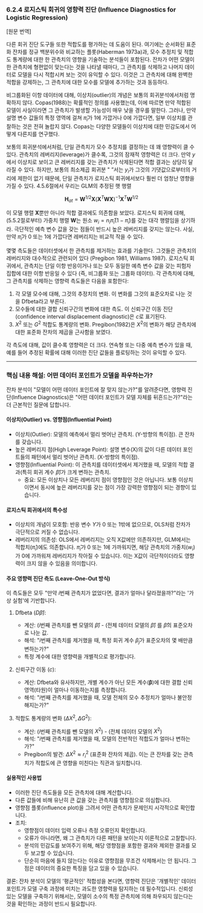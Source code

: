 ### 6.2.4 로지스틱 회귀의 영향력 진단 (Influence Diagnostics for Logistic Regression)

[원문 번역]

다른 회귀 진단 도구들 또한 적합도를 평가하는 데 도움이 된다. 여기에는 순서화된 표준화 잔차를 정규 백분위수와 비교하는 플롯(Haberman 1973a)과, 모수 추정치 및 적합도 통계량에 대한 한 관측치의 영향을 기술하는 분석들이 포함된다. 잔차가 어떤 모델이 한 관측치에 형편없이 맞는다는 것을 나타낼 때마다, 그 관측치를 삭제하고 나머지 데이터로 모델을 다시 적합시켜 보는 것이 유익할 수 있다. 이것은 그 관측치에 대해 완벽한 적합을 강제하는, 그 관측치에 대한 모수를 모델에 추가하는 것과 동등하다.

비그룹화된 이항 데이터에 대해, 이상치(outlier)의 개념은 보통의 회귀분석에서처럼 명확하지 않다. Copas(1988)는 확률적인 정의를 사용했는데, 이에 따르면 만약 적합된 모델이 사실이라면 그 관측치가 발생할 가능성이 매우 낮을 경우를 말한다. 그러나, 만약 설명 변수 값들의 특정 영역에 걸쳐 $\hat{\pi} _i$가 1에 가깝거나 0에 가깝다면, 일부 이상치를 관찰하는 것은 전혀 놀랍지 않다. Copas는 다양한 모델들이 이상치에 대한 민감도에서 어떻게 다른지를 연구했다.

보통의 회귀분석에서처럼, 단일 관측치가 모수 추정치를 결정하는 데 꽤 영향력이 클 수 있다. 관측치의 레버리지(leverage)가 클수록, 그것의 잠재적 영향력은 더 크다. 만약 $y$에서 이상치로 보이고 큰 레버리지를 갖는 관측치가 삭제된다면 적합 결과는 상당히 달라질 수 있다. 하지만, 보통의 최소제곱 회귀분 " ”서는 $y _i$가 그것의 기댓값으로부터의 거리에 제한이 없기 때문에, 단일 관측치가 로지스틱 회귀에서보다 훨씬 더 엄청난 영향을 가질 수 있다. 4.5.6절에서 우리는 GLM의 추정된 햇 행렬

$$ \mathbf{H} _{at} = \mathbf{W}^{1/2}\mathbf{X}(\mathbf{X}^T\mathbf{W}\mathbf{X})^{-1}\mathbf{X}^T\mathbf{W}^{1/2} $$

이 모델 행렬 $\mathbf{X}$뿐만 아니라 적합 결과에도 의존함을 보았다. 로지스틱 회귀에 대해, (5.5.2절로부터) 가중치 행렬 $\mathbf{W}$는 원소 $w _i = n _i\hat{\pi} _i(1-\hat{\pi} _i)$를 갖는 대각 행렬임을 상기하라. 극단적인 예측 변수 값을 갖는 점들이 반드시 높은 레버리지를 갖지는 않는다. 사실, 만약 $\hat{\pi} _i$가 0 또는 1에 가깝다면 레버리지는 비교적 작을 수 있다.

몇몇 측도들은 데이터셋에서 한 관측치를 제거하는 효과를 기술한다. 그것들은 관측치의 레버리지와 대수적으로 관련되어 있다 (Pregibon 1981, Williams 1987). 로지스틱 회귀에서, 관측치는 단일 이항 반응이거나 또는 모두 동일한 예측 변수 값을 갖는 피험자 집합에 대한 이항 반응일 수 있다 (즉, 비그룹화 또는 그룹화 데이터). 각 관측치에 대해, 그 관측치를 삭제하는 영향력 측도들은 다음을 포함한다:

1.  각 모델 모수에 대해, 그것의 추정치의 변화. 이 변화를 그것의 표준오차로 나눈 것을 Dfbeta라고 부른다.
2.  모수들에 대한 결합 신뢰구간의 변화에 대한 측도. 이 신뢰구간 이동 진단(confidence interval displacement diagnostic)은 $c$로 표기된다.
3.  $X^2$ 또는 $G^2$ 적합도 통계량의 변화. Pregibon(1982)은 $X^2$의 변화가 해당 관측치에 대한 표준화 잔차의 제곱을 근사함을 보였다.

각 측도에 대해, 값이 클수록 영향력은 더 크다. 연속형 또는 다중 예측 변수가 있을 때, 예를 들어 추정된 확률에 대해 이러한 진단 값들을 플로팅하는 것이 유익할 수 있다.

---

### 핵심 내용 해설: 어떤 데이터 포인트가 모델을 좌우하는가?

잔차 분석이 "모델이 어떤 데이터 포인트에 잘 맞지 않는가?"를 알려준다면, 영향력 진단(Influence Diagnostics)은 "어떤 데이터 포인트가 모델 자체를 뒤흔드는가?"라는 더 근본적인 질문에 답합니다.

#### 이상치(Outlier) vs. 영향점(Influential Point)

*   이상치(Outlier): 모델의 예측에서 멀리 벗어난 관측치. (Y-방향의 특이점). 큰 잔차를 갖습니다.
*   높은 레버리지 점(High Leverage Point): 설명 변수(X)의 값이 다른 데이터 포인트들의 패턴에서 멀리 벗어난 관측치. (X-방향의 특이점).
*   영향점(Influential Point): 이 관측치를 데이터셋에서 제거했을 때, 모델의 적합 결과(특히 회귀 계수 $\hat{\beta}$)가 크게 변하는 관측치.
    *   중요: 모든 이상치나 모든 레버리지 점이 영향점인 것은 아닙니다. 보통 이상치이면서 동시에 높은 레버리지를 갖는 점이 가장 강력한 영향점이 되는 경향이 있습니다.

#### 로지스틱 회귀에서의 특수성

*   이상치의 개념이 모호함: 반응 변수 $Y$가 0 또는 1밖에 없으므로, OLS처럼 잔차가 극단적으로 커질 수 없습니다.
*   레버리지의 의존성: OLS에서 레버리지는 오직 X값에만 의존하지만, GLM에서는 적합치($\hat{\pi} _i$)에도 의존합니다. $\hat{\pi} _i$가 0 또는 1에 가까워지면, 해당 관측치의 가중치($w _i$)가 0에 가까워져 레버리지가 작아질 수 있습니다. 이는 X값이 극단적이더라도 영향력이 크지 않을 수 있음을 의미합니다.

#### 주요 영향력 진단 측도 (Leave-One-Out 방식)

이 측도들은 모두 "만약 $i$번째 관측치가 없었다면, 결과가 얼마나 달라졌을까?"라는 '가상 실험'에 기반합니다.

1.  Dfbeta ($D\hat{\beta}$):
    *   계산: ($i$번째 관측치를 뺀 모델의 $\hat{\beta}$) - (전체 데이터 모델의 $\hat{\beta}$) 를 $\hat{\beta}$의 표준오차로 나눈 값.
    *   해석: "$i$번째 관측치를 제거했을 때, 특정 회귀 계수 $\hat{\beta} _j$가 표준오차의 몇 배만큼 변하는가?"
    *   특정 계수에 대한 영향력을 개별적으로 평가합니다.

2.  신뢰구간 이동 ($c$):
    *   계산: Dfbeta와 유사하지만, 개별 계수가 아닌 모든 계수($\boldsymbol{\beta}$)에 대한 결합 신뢰 영역(타원)이 얼마나 이동하는지를 측정합니다.
    *   해석: "$i$번째 관측치를 제거했을 때, 모델 전체의 모수 추정치가 얼마나 불안정해지는가?"

3.  적합도 통계량의 변화 ($\Delta X^2, \Delta G^2$):
    *   계산: ($i$번째 관측치를 뺀 모델의 $X^2$) - (전체 데이터 모델의 $X^2$)
    *   해석: "$i$번째 관측치를 제거했을 때, 모델의 전반적인 적합도가 얼마나 변하는가?"
    *   Pregibon의 발견: $\Delta X^2 \approx r _i^2$ (표준화 잔차의 제곱). 이는 큰 잔차를 갖는 관측치가 적합도에 큰 영향을 미친다는 직관과 일치합니다.

#### 실용적인 사용법

*   이러한 진단 측도들을 모든 관측치에 대해 계산합니다.
*   다른 값들에 비해 유난히 큰 값을 갖는 관측치를 영향점으로 의심합니다.
*   영향점 플롯(influence plot)을 그려서 어떤 관측치가 문제인지 시각적으로 확인합니다.
*   조치:
    *   영향점이 데이터 입력 오류나 측정 오류인지 확인합니다.
    *   오류가 아니라면, 왜 그 관측치가 다른 패턴을 보이는지 이론적으로 고찰합니다.
    *   분석의 민감도를 보여주기 위해, 해당 영향점을 포함한 결과와 제외한 결과를 모두 보고할 수 있습니다.
    *   단순히 마음에 들지 않는다는 이유로 영향점을 무조건 삭제해서는 안 됩니다. 그 점은 데이터의 중요한 특징을 담고 있을 수 있습니다.

결론: 잔차 분석이 모델의 '평균적인' 적합성을 본다면, 영향력 진단은 '개별적인' 데이터 포인트가 모델 구축 과정에 미치는 과도한 영향력을 탐지하는 데 필수적입니다. 신뢰성 있는 모델을 구축하기 위해서는, 모델이 소수의 특정 관측치에 의해 좌우되지 않는다는 것을 확인하는 과정이 반드시 필요합니다.
